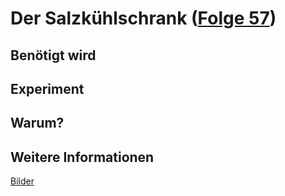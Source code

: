 # Der Salzkühlschrank ([Folge 57](http://minkorrekt.de/minkorrekt-folge-57-personal-istkosten/))

## Benötigt wird


## Experiment


## Warum?

## Weitere Informationen

[Bilder](https://picasaweb.google.com/107341743493109591753/Folge57)